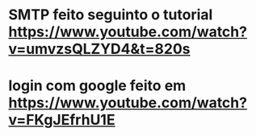 # SMTP feito seguinto o tutorial https://www.youtube.com/watch?v=umvzsQLZYD4&t=820s


# login com google feito em https://www.youtube.com/watch?v=FKgJEfrhU1E